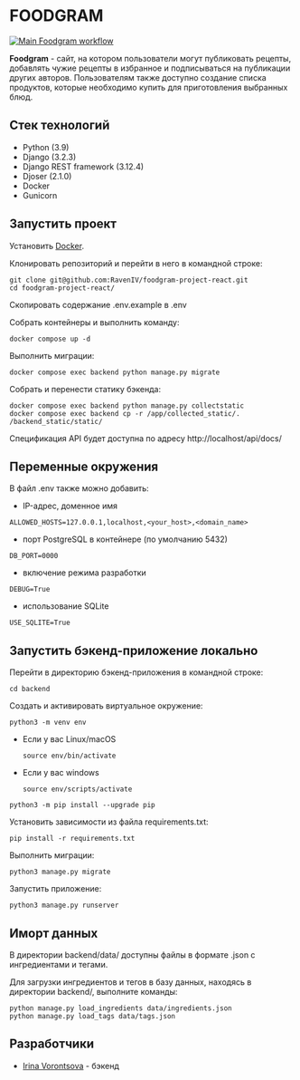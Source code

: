 # FOODGRAM

[![Main Foodgram workflow](https://github.com/RavenIV/foodgram-project-react/actions/workflows/main.yml/badge.svg)](https://github.com/RavenIV/foodgram-project-react/actions/workflows/main.yml)

**Foodgram** - сайт, на котором пользователи могут публиковать рецепты, 
добавлять чужие рецепты в избранное и подписываться на публикации других авторов. 
Пользователям также доступно создание списка продуктов, которые необходимо купить 
для приготовления выбранных блюд.


## Стек технологий

* Python (3.9)
* Django (3.2.3)
* Django REST framework (3.12.4)
* Djoser (2.1.0)
* Docker
* Gunicorn

## Запустить проект 

Установить [Docker](https://www.docker.com/).

Клонировать репозиторий и перейти в него в командной строке:

```
git clone git@github.com:RavenIV/foodgram-project-react.git
cd foodgram-project-react/
```

Скопировать содержание .env.example в .env

Собрать контейнеры и выполнить команду:

```
docker compose up -d
```

Выполнить миграции:
```
docker compose exec backend python manage.py migrate
```

Собрать и перенести статику бэкенда:

```
docker compose exec backend python manage.py collectstatic
docker compose exec backend cp -r /app/collected_static/. /backend_static/static/
```

Спецификация API будет доступна по адресу http://localhost/api/docs/


## Переменные окружения


В файл .env также можно добавить:

* IP-адрес, доменное имя

```
ALLOWED_HOSTS=127.0.0.1,localhost,<your_host>,<domain_name>
```

* порт PostgreSQL в контейнере (по умолчанию 5432)

```
DB_PORT=0000
``` 

* включение режима разработки

```
DEBUG=True
``` 

* использование SQLite

```
USE_SQLITE=True
```

## Запустить бэкенд-приложение локально

Перейти в директорию бэкенд-приложения в командной строке:

```
cd backend
```

Cоздать и активировать виртуальное окружение:

```
python3 -m venv env
```

* Если у вас Linux/macOS

    ```
    source env/bin/activate
    ```

* Если у вас windows

    ```
    source env/scripts/activate
    ```

```
python3 -m pip install --upgrade pip
```

Установить зависимости из файла requirements.txt:

```
pip install -r requirements.txt
```

Выполнить миграции:

```
python3 manage.py migrate
```

Запустить приложение:

```
python3 manage.py runserver
```

## Иморт данных

В директории backend/data/ доступны файлы в формате .json с ингредиентами и тегами.

Для загрузки ингредиентов и тегов в базу данных, находясь в директории backend/, выполните команды:

```
python manage.py load_ingredients data/ingredients.json
python manage.py load_tags data/tags.json
```


## Разработчики

* [Irina Vorontsova](https://github.com/RavenIV) - бэкенд
